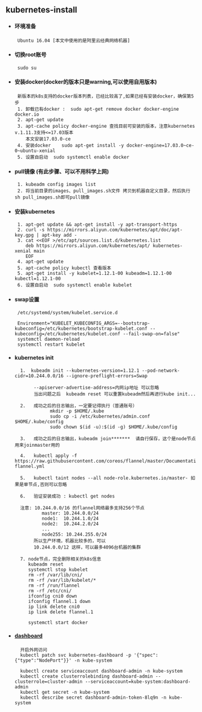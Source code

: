 ## kubernetes-install

+  #### 环境准备
        Ubuntu 16.04 [本文中使用的是阿里云经典网络机器]

+  #### 切换root账号
        sudo su
        
+  #### 安装docker(docker的版本只是warning,可以使用自用版本)
        新版本的k8s支持的docker版本列表，已经比较高了,如果已经有安装docker，确保第5步
        1. 卸载已有docker :  sudo apt-get remove docker docker-engine docker.io
        2. apt-get update
        3. apt-cache policy docker-engine 查找目前可安装的版本，注意kubernetes v.1.11.3支持<=17.03版本
           本文安装17.03.0-ce   
        4. 安装docker    sudo apt-get install -y docker-engine=17.03.0~ce-0~ubuntu-xenial              
        5. 设置自启动  sudo systemctl enable docker 
        
+  #### pull镜像 (有此步骤、可以不用科学上网)
        1. kubeadm config images list
        2. 将当前目录的images、pull_images.sh文件 拷贝到机器自定义目录，然后执行 sh pull_images.sh即可pull镜像          

            
+  #### 安装kubernetes
        1. apt-get update && apt-get install -y apt-transport-https
        2. curl -s https://mirrors.aliyun.com/kubernetes/apt/doc/apt-key.gpg | apt-key add -
        3. cat <<EOF >/etc/apt/sources.list.d/kubernetes.list
           deb https://mirrors.aliyun.com/kubernetes/apt/ kubernetes-xenial main
           EOF
        4. apt-get update
        5. apt-cache policy kubectl 查看版本
        5. apt-get install -y kubelet=1.12.1-00 kubeadm=1.12.1-00 kubectl=1.12.1-00
        6. 设置自启动  sudo systemctl enable kubelet        
                
+  #### swap设置
        /etc/systemd/system/kubelet.service.d
        
        Environment="KUBELET_KUBECONFIG_ARGS=--bootstrap-kubeconfig=/etc/kubernetes/bootstrap-kubelet.conf --kubeconfig=/etc/kubernetes/kubelet.conf --fail-swap-on=false"
        systemctl daemon-reload
        systemctl restart kubelet
        

+ #### kubernetes init
        1.  kubeadm init --kubernetes-version=1.12.1 --pod-network-cidr=10.244.0.0/16 --ignore-preflight-errors=Swap
             
             --apiserver-advertise-address=内网ip地址 可以忽略
             当出问题之后  kubeadm reset 可以重置kubeadm然后再进行kube init...
        
        2.   成功之后的日志输出，一定要记得执行（普通账号）
                   mkdir -p $HOME/.kube
                   sudo cp -i /etc/kubernetes/admin.conf $HOME/.kube/config
                   sudo chown $(id -u):$(id -g) $HOME/.kube/config
                   
        3.   成功之后的日志输出，kubeadm join*******  请自行保存，这个是node节点用来joinmaster用的 
        
        4.   kubectl apply -f https://raw.githubusercontent.com/coreos/flannel/master/Documentation/kube-flannel.yml
        
        5.   kubectl taint nodes --all node-role.kubernetes.io/master- 如果是单节点,否则可以忽略
        
        6.   验证安装成功 : kubectl get nodes
        
        注意: 10.244.0.0/16 的flannel网络最多支持256个节点
                master: 10.244.0.0/24
                node1:  10.244.1.0/24
                node2:  10.244.2.0/24
                ...
                node255: 10.244.255.0/24
             所以生产环境，机器比较多的，可以
             10.244.0.0/12 这样，可以最多4096台机器的集群    
             
        7. node节点，完全删除相关的k8s信息
           kubeadm reset
           systemctl stop kubelet
           rm -rf /var/lib/cni/
           rm -rf /var/lib/kubelet/*
           rm -rf /run/flannel
           rm -rf /etc/cni/
           ifconfig cni0 down
           ifconfig flannel.1 down   
           ip link delete cni0
           ip link delete flannel.1
                
           systemctl start docker
  


+ #### [dashboard](https://github.com/kubernetes/dashboard)
        开启外网访问
        kubectl patch svc kubernetes-dashboard -p '{"spec":{"type":"NodePort"}}' -n kube-system            
        
        kubectl create serviceaccount dashboard-admin -n kube-system
        kubectl create clusterrolebinding dashboard-admin --clusterrole=cluster-admin --serviceaccount=kube-system:dashboard-admin
        kubectl get secret -n kube-system
        kubectl describe secret dashboard-admin-token-8lq9n -n kube-system

            
